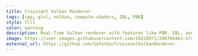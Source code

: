 ```yaml
---
title: Croissant Vulkan Renderer
tags: [cpp, glsl, vulkan, compute-shaders, IBL, PBR]
style: fill
color: warning
description: Real-Time Vulkan renderer with features like PBR, IBL, and more.
image: https://user-images.githubusercontent.com/19228971/208704463-5fc58dc3-59a2-4814-b315-0f5835a4a155.png
external_url: https://github.com/SaferGo/CroissantVulkanRenderer
---
```

